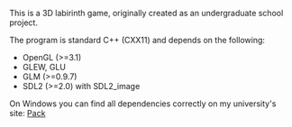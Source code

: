 This is a 3D labirinth game, originally created as an undergraduate school project.

The program is standard C++ (CXX11) and depends on the following:
 - OpenGL (>=3.1)
 - GLEW, GLU
 - GLM (>=0.9.7)
 - SDL2 (>=2.0) with SDL2_image

On Windows you can find all dependencies correctly on my university's site: [Pack](http://cg.elte.hu/~bsc_cg/resources/OGLPack_VS2015.zip)
